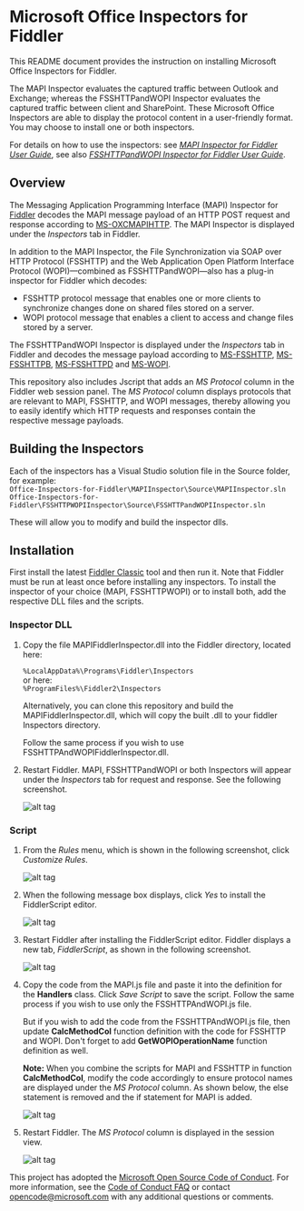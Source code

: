 ﻿# Microsoft Office Inspectors for Fiddler

This README document provides the instruction on installing Microsoft Office Inspectors for Fiddler.

The MAPI Inspector evaluates the captured traffic between Outlook and Exchange; whereas the FSSHTTPandWOPI Inspector evaluates the captured traffic between client and SharePoint. These Microsoft Office Inspectors are able to display the protocol content in a user-friendly format. You may choose to install one or both inspectors.

For details on how to use the inspectors: see [*MAPI Inspector for Fiddler User Guide*](https://github.com/OfficeDev/MAPI-Inspector-for-Fiddler/wiki), see also [*FSSHTTPandWOPI Inspector for Fiddler User Guide*](https://github.com/OfficeDev/Office-Inspectors-for-Fiddler/wiki/FSSHTTPandWOPI).

## Overview

The Messaging Application Programming Interface (MAPI) Inspector for [Fiddler](http://www.telerik.com/fiddler) decodes the MAPI message payload of an HTTP POST request and response according to [MS-OXCMAPIHTTP](https://msdn.microsoft.com/en-us/library/Dn530952(v=EXCHG.80).aspx). The MAPI Inspector is displayed under the *Inspectors* tab in Fiddler.

In addition to the MAPI Inspector, the File Synchronization via SOAP over HTTP Protocol (FSSHTTP) and the Web Application Open Platform Interface Protocol (WOPI)—combined as FSSHTTPandWOPI—also has a plug-in inspector for Fiddler which decodes:

* FSSHTTP protocol message that enables one or more clients to synchronize changes done on shared files stored on a server.
* WOPI protocol message that enables a client to access and change files stored by a server.

The FSSHTTPandWOPI Inspector is displayed under the *Inspectors* tab in Fiddler and decodes the message payload according to [MS-FSSHTTP](https://msdn.microsoft.com/en-us/library/dd943623%28v=office.12%29.aspx), [MS-FSSHTTPB](https://msdn.microsoft.com/en-us/library/dd965780%28v=office.12%29.aspx), [MS-FSSHTTPD](https://msdn.microsoft.com/en-us/library/ee365790%28v=office.12%29.aspx) and [MS-WOPI](https://msdn.microsoft.com/en-us/library/hh622722%28v=office.12%29.aspx).

This repository also includes Jscript that adds an *MS Protocol* column in the Fiddler web session panel. The *MS Protocol* column displays protocols that are relevant to MAPI, FSSHTTP, and WOPI messages, thereby allowing you to easily identify which HTTP requests and responses contain the respective message payloads.

## Building the Inspectors

Each of the inspectors has a Visual Studio solution file in the Source folder, for example:  
`Office-Inspectors-for-Fiddler\MAPIInspector\Source\MAPIInspector.sln`  
`Office-Inspectors-for-Fiddler\FSSHTTPWOPIInspector\Source\FSSHTTPandWOPIInspector.sln`

These will allow you to modify and build the inspector dlls.

## Installation

First install the latest [Fiddler Classic](https://www.telerik.com/download/fiddler) tool and then run it. Note that Fiddler must be run at least once before installing any inspectors. To install the inspector of your choice (MAPI, FSSHTTPWOPI) or to install both, add the respective DLL files and the scripts.

### Inspector DLL

1. Copy the file MAPIFiddlerInspector.dll into the Fiddler directory, located here:  

   `%LocalAppData%\Programs\Fiddler\Inspectors`  
   or here:  
   `%ProgramFiles%\Fiddler2\Inspectors`

   Alternatively, you can clone this repository and build the MAPIFiddlerInspector.dll, which will  copy the built .dll to your fiddler Inspectors directory.

   Follow the same process if you wish to use FSSHTTPAndWOPIFiddlerInspector.dll.

2. Restart Fiddler. MAPI, FSSHTTPandWOPI or both Inspectors will appear under the *Inspectors* tab for request and response. See the following screenshot.

    ![alt tag](/README-Images/InspectorsTabs.png)

### Script

1. From the *Rules* menu, which is shown in the following screenshot, click *Customize Rules*.

    ![alt tag](/README-Images/Figure2-mapiscript.png)

2. When the following message box displays, click *Yes* to install the FiddlerScript editor.

    ![alt tag](/README-Images/Figure3-mapiscript.png)

3. Restart Fiddler after installing the FiddlerScript editor. Fiddler displays a new tab, *FiddlerScript*, as shown in the following screenshot.

    ![alt tag](/README-Images/Figure4-mapiscript.png)

4. Copy the code from the MAPI.js file and paste it into the definition for the **Handlers** class. Click *Save Script* to save the script. Follow the same process if you wish to use only the FSSHTTPAndWOPI.js file.

   But if you wish to add the code from the FSSHTTPAndWOPI.js file, then update **CalcMethodCol** function definition with the code for FSSHTTP and WOPI. Don't forget to add **GetWOPIOperationName** function definition as well.

   **Note:** When you combine the scripts for MAPI and FSSHTTP in function **CalcMethodCol**, modify the code accordingly to ensure protocol names are displayed under the *MS Protocol* column. As shown below, the else statement is removed and the if statement for MAPI is added.

   ![alt tag](/README-Images/ScriptMAPIAndFSSHTTP.png)

5. Restart Fiddler. The *MS Protocol* column is displayed in the session view.


    ![alt tag](/README-Images/Figure5-mapiscript.png)



This project has adopted the [Microsoft Open Source Code of Conduct](https://opensource.microsoft.com/codeofconduct/). For more information, see the [Code of Conduct FAQ](https://opensource.microsoft.com/codeofconduct/faq/) or contact [opencode@microsoft.com](mailto:opencode@microsoft.com) with any additional questions or comments.
